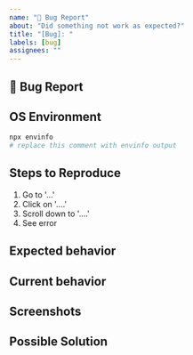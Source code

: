 ```yaml
---
name: "🐛 Bug Report"
about: "Did something not work as expected?"
title: "[Bug]: "
labels: [bug]
assignees: ""
---
```


<!---
Thanks for filing an issue 😄 ! Before you submit, please read the following:

Search open/closed issues before submitting since someone might have asked the same thing before!
-->

## 🐛 Bug Report

<!-- Explain the problem briefly below -->

## OS Environment

<!--- Include as many relevant details about the environment you experienced the bug in -->

```sh
npx envinfo
# replace this comment with envinfo output
```

## Steps to Reproduce

<!--- Provide a link to a live example, or an unambiguous set of steps to
reproduce this bug. Include code to reproduce, if relevant -->
<!-- Describe exactly how to reproduce the bug, using a minimal test-case -->

1. Go to '...'
2. Click on '....'
3. Scroll down to '....'
4. See error

## Expected behavior

<!-- Describe what should happen -->

## Current behavior

<!-- Describe what actually happened -->

## Screenshots

<!-- If applicable, add screenshots to help explain your problem -->


## Possible Solution

<!--- Not obligatory, but suggest a fix/reason for the bug -->
